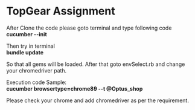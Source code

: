 # TopGear Assignment

After Clone the code please goto terminal and type following code <br />
**cucumber --init**

Then try in terminal<br />
**bundle update**

So that all gems will be loaded. After that goto envSelect.rb and change your chromedriver path.

Execution code Sample:<br />
**cucumber browsertype=chrome89 --t  @Optus_shop**

Please check your chrome and add chromedriver as per the requirement.


